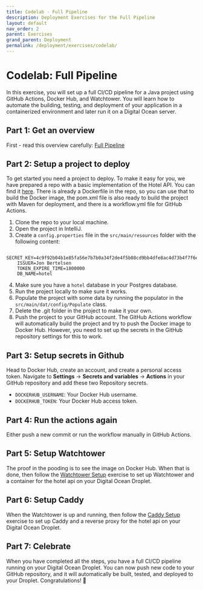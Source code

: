 ```yaml
---
title: Codelab - Full Pipeline
description: Deployment Exercises for the Full Pipeline
layout: default
nav_order: 2
parent: Exercises
grand_parent: Deployment
permalink: /deployment/exercises/codelab/
---
```


# Codelab: Full Pipeline

In this exercise, you will set up a full CI/CD pipeline for a Java project using GitHub Actions, Docker Hub, and Watchtower. You will learn how to automate the building, testing, and deployment of your application in a containerized environment and later run it on a Digital Ocean server.

## Part 1: Get an overview

First - read this overview carefully: [Full Pipeline](./full_pipeline.md)

## Part 2: Setup a project to deploy

To get started you need a project to deploy. To make it easy for you, we have prepared a repo with a basic implementation of the Hotel API. You can find it [here](https://github.com/jonbertelsen/hotel_api_deployable). There is already a Dockerfile in the repo, so you can use that to build the Docker image, the pom.xml file is also ready to build the project with Maven for deployment, and there is a workflow.yml file for GitHub Actions.

1. Clone the repo to your local machine.
2. Open the project in IntelliJ.
3. Create a `config.properties` file in the `src/main/resources` folder with the following content:

```properties
    SECRET_KEY=4c9f92b04b1e85fa56e7b7b0a34f2de4f5b08cd9bb4dfe8ac4d73b4f7f6ef37b
    ISSUER=Jon Bertelsen
    TOKEN_EXPIRE_TIME=1800000
    DB_NAME=hotel
```

4. Make sure you have a `hotel` database in your Postgres database.
5. Run the project locally to make sure it works.
6. Populate the project with some data by running the populator in the `src/main/dat/config/Populate` class.
7. Delete the .git folder in the project to make it your own.
8. Push the project to your GitHub account. The GitHub Actions workflow will automatically build the project and try to push the Docker image to Docker Hub. However, you need to set up the secrets in the GitHub repository settings for this to work.

## Part 3: Setup secrets in Github

Head to Docker Hub, create an account, and create a personal access token.
Navigate to **Settings** → **Secrets and variables** → **Actions** in your GitHub repository and add these two Repository secrets.

- `DOCKERHUB_USERNAME`: Your Docker Hub username.
- `DOCKERHUB_TOKEN`: Your Docker Hub access token.

## Part 4: Run the actions again

Either push a new commit or run the workflow manually in GitHub Actions.

## Part 5: Setup Watchtower

The proof in the pooding is to see the image on Docker Hub. When that is done, then follow the [Watchtower Setup](./watchtower.md) exercise to set up Watchtower and a container for the hotel api on your Digital Ocean Droplet.

## Part 6: Setup Caddy

When the Watchtower is up and running, then follow the [Caddy Setup](./caddy_setup.md) exercise to set up Caddy and a reverse proxy for the hotel api on your Digital Ocean Droplet.

## Part 7: Celebrate

When you have completed all the steps, you have a full CI/CD pipeline running on your Digital Ocean Droplet. You can now push new code to your GitHub repository, and it will automatically be built, tested, and deployed to your Droplet. Congratulations! 🎉
